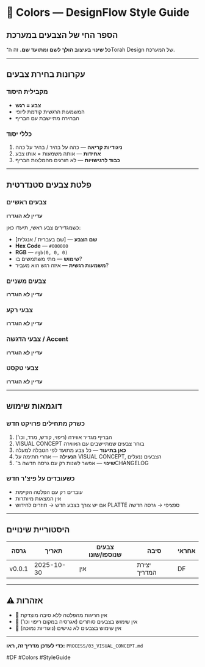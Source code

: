 # 🎨 Colors — DesignFlow Style Guide

## הספר החי של הצבעים במערכת

**כל שינוי בעיצוב הולך לשם ומתועד שם.**
זה ה־Torah Design של המערכת.

---

## עקרונות בחירת צבעים

### מקבילית היסוד
* **צבע = רגש**
* המשמעות הרגשית קודמת ליופי
* הבחירה מתיישבת עם הבריף

### כללי יסוד

1. **ניגודיות קריאה** — כהה על בהיר / בהיר על כהה
2. **אחידות** — אותה משמעות = אותו צבע
3. **כבוד לרגישויות** — לא חורגים מהמלצות הבריף

---

## פלטת צבעים סטנדרטית

### צבעים ראשיים
**עדיין לא הוגדרו**

כשמגדירים צבע ראשי, תיעדו כאן:
- **שם הצבע** — [שם בעברית / אנגלית]
- **Hex Code** — `#000000`
- **RGB** — `rgb(0, 0, 0)`
- **שימוש** — מתי משתמשים בו?
- **משמעות רגשית** — איזה רגש הוא מעביר?

### צבעים משניים
**עדיין לא הוגדרו**

### צבעי רקע
**עדיין לא הוגדרו**

### צבעי הדגשה / Accent
**עדיין לא הוגדרו**

### צבעי טקסט
**עדיין לא הוגדרו**

---

## דוגמאות שימוש

### כשרק מתחילים פרויקט חדש

1. הבריף מגדיר אווירה (ריפוי, קודש, מרד, וכו')
2. VISUAL CONCEPT בוחר צבעים שמתיישבים עם האווירה
3. **כאן בתיעוד** — כל צבע מתועד לפי הטבלה למעלה
4. **הנעילה** — אחרי חתימה על VISUAL CONCEPT, הצבעים ננעלים
5. **שינוי** — אפשר לשנות רק עם גרסה חדשה ב־CHANGELOG

### כשעובדים על פיצ'ר חדש

* עובדים רק עם הפלטה הקיימת
* אין המצאות מיותרות
* אם יש צורך בצבע חדש → חוזרים לחידוש PLATTE ספציפי → גרסה חדשה

---

## היסטוריית שינויים

| גרסה | תאריך | צבעים שנוספו/שונו | סיבה | אחראי |
|-------|--------|-------------------|------|-------|
| v0.0.1 | 2025-10-30 | אין | יצירת המדריך | DF |

---

## ⚠️ אזהרות

* 🚫 אין חריגות מהפלטה ללא סיבה מוצדקת
* 🚫 אין שימוש בצבעים סותרים (אגרסיה במקום ריפוי וכו')
* 🚫 אין שימוש בצבעים לא נגישים (ניגודיות נמוכה)

---

**כדי לעדכן מדריך זה, ראו:** `PROCESS/03_VISUAL_CONCEPT.md`

#DF #Colors #StyleGuide

